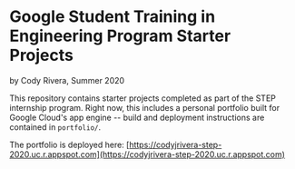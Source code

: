 # Google Student Training in Engineering Program Starter Projects

by Cody Rivera, Summer 2020

This repository contains starter projects completed as part of the STEP
internship program. Right now, this includes a personal portfolio built 
for Google Cloud's app engine -- build and deployment instructions are
contained in `portfolio/`.

The portfolio is deployed here: 
[https://codyjrivera-step-2020.uc.r.appspot.com](https://codyjrivera-step-2020.uc.r.appspot.com)
